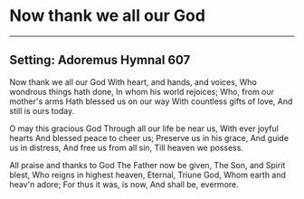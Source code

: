 # Now thank we all our God

***

## Setting: Adoremus Hymnal 607

Now thank we all our God
With heart, and hands, and voices,
Who wondrous things hath done,
In whom his world rejoices;
Who, from our mother's arms
Hath blessed us on our way
With countless gifts of love,
And still is ours today.

O may this gracious God
Through all our life be near us,
With ever joyful hearts
And blessed peace to cheer us;
Preserve us in his grace,
And guide us in distress,
And free us from all sin,
Till heaven we possess.

All praise and thanks to God
The Father now be given,
The Son, and Spirit blest,
Who reigns in highest heaven,
Eternal, Triune God,
Whom earth and heav'n adore;
For thus it was, is now,
And shall be, evermore.
